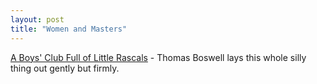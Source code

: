 ```yaml
---
layout: post
title: "Women and Masters"
---
```




<a href="http://www.washingtonpost.com/wp-dyn/articles/A47891-2002Sep6.html">A Boys' Club Full of Little Rascals</a> - Thomas Boswell lays this whole silly thing out gently but firmly.


